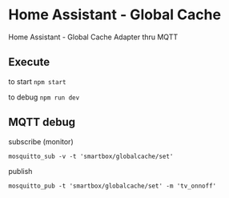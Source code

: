 # Home Assistant - Global Cache

Home Assistant - Global Cache Adapter thru MQTT

## Execute

to start ```npm start```

to debug ```npm run dev```

## MQTT debug

subscribe (monitor)
```
mosquitto_sub -v -t 'smartbox/globalcache/set'
```

publish
```
mosquitto_pub -t 'smartbox/globalcache/set' -m 'tv_onnoff'
```

